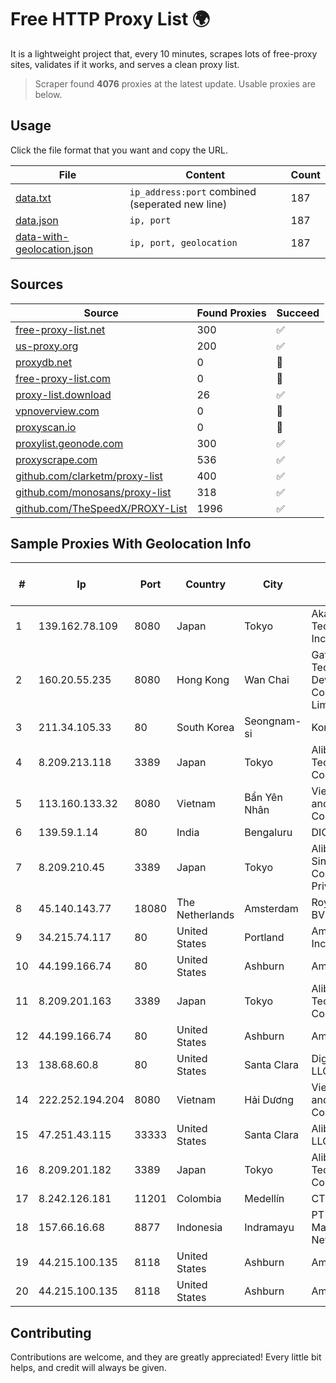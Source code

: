 
# Free HTTP Proxy List 🌍

It is a lightweight project that, every 10 minutes, scrapes lots of free-proxy sites, validates if it works, and serves a clean proxy list.


> Scraper found **4076** proxies at the latest update. Usable proxies are below.

## Usage

Click the file format that you want and copy the URL.


|File|Content|Count|
|----|-------|-----|
|[data.txt](https://raw.githubusercontent.com/themiralay/Proxy-List-World/master/data.txt)|`ip_address:port` combined (seperated new line)|187|
|[data.json](https://raw.githubusercontent.com/themiralay/Proxy-List-World/master/data.json)|`ip, port`|187|
|[data-with-geolocation.json](https://raw.githubusercontent.com/themiralay/Proxy-List-World/master/data-with-geolocation.json)|`ip, port, geolocation`|187|

## Sources

|Source|Found Proxies|Succeed|
|------|-------------|-------|
|[free-proxy-list.net](https://free-proxy-list.net)|300|✅|
|[us-proxy.org](https://www.us-proxy.org)|200|✅|
|[proxydb.net](http://proxydb.net)|0|🚫|
|[free-proxy-list.com](https://free-proxy-list.com/?page=&port=&type%5B%5D=http&type%5B%5D=https&up_time=0&search=Search)|0|🚫|
|[proxy-list.download](https://www.proxy-list.download/HTTP)|26|✅|
|[vpnoverview.com](https://vpnoverview.com/privacy/anonymous-browsing/free-proxy-servers)|0|🚫|
|[proxyscan.io](https://www.proxyscan.io)|0|🚫|
|[proxylist.geonode.com](https://proxylist.geonode.com/api/proxy-list?limit=300&page=1&sort_by=lastChecked&sort_type=desc&protocols=http,https)|300|✅|
|[proxyscrape.com](https://api.proxyscrape.com/v2/?request=displayproxies&protocol=http&timeout=10000&country=all&ssl=all&anonymity=all)|536|✅|
|[github.com/clarketm/proxy-list](https://raw.githubusercontent.com/clarketm/proxy-list/master/proxy-list-raw.txt)|400|✅|
|[github.com/monosans/proxy-list](https://raw.githubusercontent.com/monosans/proxy-list/main/proxies/http.txt)|318|✅|
|[github.com/TheSpeedX/PROXY-List](https://raw.githubusercontent.com/TheSpeedX/PROXY-List/master/http.txt)|1996|✅|


## Sample Proxies With Geolocation Info

|#|Ip|Port|Country|City|Internet Service Provider|
|-|--|----|-------|----|-------------------------|
|1|139.162.78.109|8080|Japan|Tokyo|Akamai Technologies, Inc.|
|2|160.20.55.235|8080|Hong Kong|Wan Chai|Gateway Technology Development Company Limited|
|3|211.34.105.33|80|South Korea|Seongnam-si|Korea Telecom|
|4|8.209.213.118|3389|Japan|Tokyo|Alibaba (US) Technology Co., Ltd.|
|5|113.160.133.32|8080|Vietnam|Bẩn Yên Nhân|VietNam Post and Telecom Corporation|
|6|139.59.1.14|80|India|Bengaluru|DIGITALOCEAN|
|7|8.209.210.45|3389|Japan|Tokyo|Alibaba.com Singapore E-Commerce Private Limited|
|8|45.140.143.77|18080|The Netherlands|Amsterdam|RoyaleHosting BV|
|9|34.215.74.117|80|United States|Portland|Amazon.com, Inc.|
|10|44.199.166.74|80|United States|Ashburn|Amazon.com|
|11|8.209.201.163|3389|Japan|Tokyo|Alibaba (US) Technology Co., Ltd.|
|12|44.199.166.74|80|United States|Ashburn|Amazon.com|
|13|138.68.60.8|80|United States|Santa Clara|DigitalOcean, LLC|
|14|222.252.194.204|8080|Vietnam|Hải Dương|VietNam Post and Telecom Corporation|
|15|47.251.43.115|33333|United States|Santa Clara|Alibaba Cloud LLC|
|16|8.209.201.182|3389|Japan|Tokyo|Alibaba (US) Technology Co., Ltd.|
|17|8.242.126.181|11201|Colombia|Medellín|CTL Colombia|
|18|157.66.16.68|8877|Indonesia|Indramayu|PT Mitra Mandiri Network|
|19|44.215.100.135|8118|United States|Ashburn|Amazon.com|
|20|44.215.100.135|8118|United States|Ashburn|Amazon.com|



## Contributing

Contributions are welcome, and they are greatly appreciated! Every
little bit helps, and credit will always be given.

